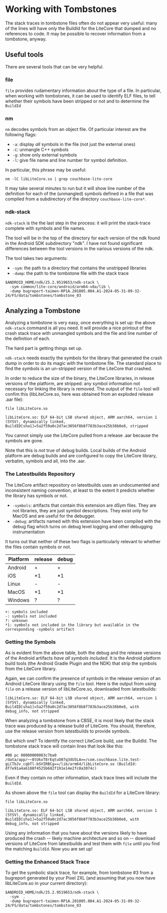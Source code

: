 # Working with Tombstones

The stack traces in tombstone files often do not appear very useful: many of the lines will have only the BuildId for the LiteCore that dumped and no references to code.  It may be possible to recover information from a tombstone, anyway.

## Useful tools

There are several tools that can be very helpful.

### file
`file` provides rudamentary information about the type of a file.  In particular, when working with tombstones, it can be used to identify ELF files, to tell whether their symbols have been stripped or not and to determine the `BuildId`

### nm
`nm` decodes symbols from an object file.  Of particular interest are the following flags:

* `-a`: display *all* symbols in the file (not just the external ones)
* `-C`: unmangle C++ symbols
* `-g`: show only external symbols
* `-l`: give file name and line number for symbol definition.

In particular, this phrase may be useful:

`nm -lC libLiteCore.so | grep couchbase-lite-core`

It may take several minutes to run but it will show line number of the definition for each of the (unmangled) symbols defined in a file that was compiled from a subdirectory of the directory `couchbase-lite-core*`.

### ndk-stack
`ndk-stack` is the the last step in the process: it will print the stack-trace complete with symbols and file names.

The tool will be in the top of the directory for each version of the ndk found in the Android SDK subdirectory "ndk".  I have not found significant differences between the tool versions in the various versions of the ndk.

The tool takes two arguments:

* `-sym`: the path to a directory that contains the unstripped libraries
* `-dump`: the path to the tombstone file with the stack trace 

```
$ANDROID_HOME/ndk/25.2.9519653/ndk-stack \
  -sym common/lite-core/android/arm64-v8a/lib \
  -dump bugreport-taimen-RP1A.201005.004.A1-2024-05-31-09-32-24/FS/data/tombstones/tombstone_03
```

## Analyzing a Tombstone

Analyzing a tombstone is very easy, once everything is set up: the above `ndk-stack` command is all you need.  It will provide a nice printout of the crash stack trace with unmangled symbols and the file and line number of the definition of each.

The hard part is getting things set up.

`ndk-stack` needs exactly the symbols for the library that generated the crash dump in order to do its magic with the tombstone file.  The standard place to find the symbols is an un-stripped version of the LiteCore that crashed.

In order to reduce the size of the binary, the LiteCore libraries, in release versions of the platform, are stripped: any symbol information not necessary for linking the library is removed.  The output of the `file` tool will confim this (libLiteCore.so, here was obtained from an exploded release .aar file):

```
file libLiteCore.so

libLiteCore.so: ELF 64-bit LSB shared object, ARM aarch64, version 1 (SYSV), dynamically linked, BuildID[sha1]=5a2f59a0c2d7ac3056f8b8f783b3ace25b38b0e8, stripped
```

You cannot simply use the LiteCore pulled from a release .aar because the symbols are gone.

Note that this is *not* true of debug builds.  Local builds of the Android platform are debug builds and are configured to copy the LiteCore library, verbatim, symbols and all, into the .aar.

### The Latestbuilds Repository

The LiteCore artifact repository on latestbuilds uses an undocumented and inconsistent naming convention, at least to the extent it predicts whether the library has symbols or not.

* `-symbols`: artifacts that contain this extension are dSym files.  They are not libraries, they are just symbol descriptions.  They exist only for MacOS and are useful for the debugger.
* `-debug`: artifacts named with this extension have been compiled with the debug flag which turns on debug level logging and other debugging instrumentation

It turns out that neither of these two flags is particularly relevant to whether the files contain symbols or not.

| Platform | release | debug |
| -------- | ------- | ------- |
| Android  | + | +  |
| iOS | *1 | *1  |
| Linux | - | - |
| MacOS | *1 | *1  |
| Windows | ? | ? |

    +: symbols included
    -: symbols not included
    ?: unknown
    *1: symbols not included in the library but available in the corresponding -symbols artifact


### Getting the Symbols

As is evident from the above table, both the debug and the release versions of the Android artifacts *have all symbols included*.  It is the Android platform build tools (the Android Gradle Plugin and the NDK) that strip the symbols from the LiteCore library.

Again, we can confirm the presence of symbols in the release version of an Android LiteCore library using the `file` tool.  Here is the output from using `file` on a release version of libLiteCore.so, downloaded from latestbuilds:

```
libLiteCore.so: ELF 64-bit LSB shared object, ARM aarch64, version 1 (SYSV), dynamically linked, BuildID[sha1]=5a2f59a0c2d7ac3056f8b8f783b3ace25b38b0e8, with debug_info, not stripped
```

When analyzing a tombstone from a CBSE, it is most likely that the stack trace was produced by a release build of LiteCore.  You should, therefore, use the release version from latestbuilds to provide symbols.

But which one?  To identify the correct LiteCore build, use the BuildId.  The tombstone stack trace will contain lines that look like this:

```
#00 pc 00000000003c7ba0  /data/app/~~8tUkxT8rEqtuO07q3dU5LA==/com.couchbase.lite.test-gLCTbJv_cqbTl-bSVIRBCg==/lib/arm64/libLiteCore.so (BuildId: df7e91a4a6188f4525b682f191e14e2fc0a3074c)
```

Even if they contain no other information, stack trace lines will include the `BuildId`.

As shown above the `file` tool can display the `BuildId` for a LiteCore library:

```
file libLiteCore.so

libLiteCore.so: ELF 64-bit LSB shared object, ARM aarch64, version 1 (SYSV), dynamically linked, BuildID[sha1]=5a2f59a0c2d7ac3056f8b8f783b3ace25b38b0e8, with debug_info, not stripped
```

Using any information that you have about the versions likely to have produced the crash -- likely machine architecture and so on -- download versions of LiteCore from latestbuilds and test them with `file` until you find the matching `BuildId`.  Now you are set up!

### Getting the Enhanced Stack Trace

To get the symbolic stack trace, for example, from  tombstone #3 from a bugreport generated by your Pixel 2XL (and assuming that you now have libLiteCore.so in your current directory):

```
$ANDROID_HOME/ndk/25.2.9519653/ndk-stack \
  -sym  .
  -dump bugreport-taimen-RP1A.201005.004.A1-2024-05-31-09-32-24/FS/data/tombstones/tombstone_03
```
